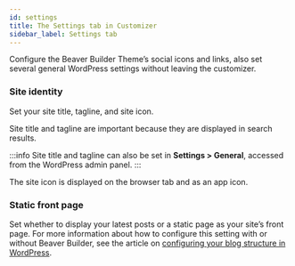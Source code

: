 ```yaml
---
id: settings
title: The Settings tab in Customizer
sidebar_label: Settings tab
---
```


Configure the Beaver Builder Theme’s social icons and links, also set several general WordPress settings without leaving the customizer.

### Site identity

Set your site title, tagline, and site icon.

Site title and tagline are important because they are displayed in search results.

:::info
Site title and tagline can also be set in **Settings > General**, accessed from the WordPress admin panel.
:::

The site icon is displayed on the browser tab and as an app icon.

### Static front page

Set whether to display your latest posts or a static page as your site’s front page. For more information about how to configure this setting with or without Beaver Builder, see the article on [configuring your blog structure in WordPress](/bb-theme/defaults-for-layouts-content/blog-settings/configure-how-wordpress-handles-your-blog.md).
